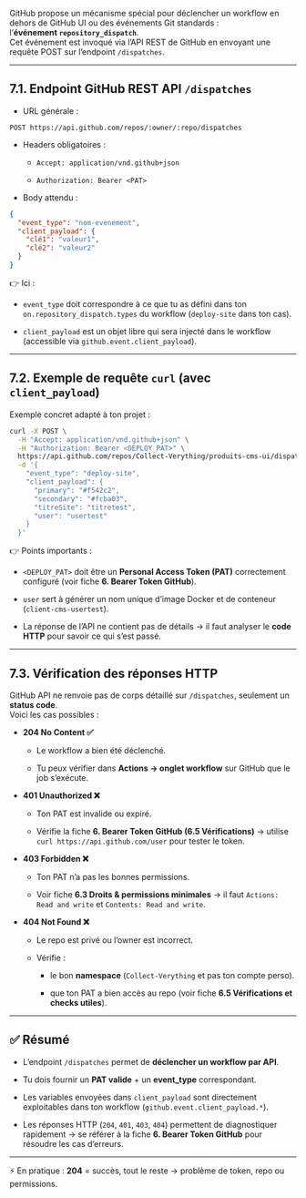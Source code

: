 

GitHub propose un mécanisme spécial pour déclencher un workflow en dehors de GitHub UI ou des événements Git standards :  
l’**événement `repository_dispatch`**.  
Cet événement est invoqué via l’API REST de GitHub en envoyant une requête POST sur l’endpoint `/dispatches`.

---

## 7.1. Endpoint GitHub REST API `/dispatches`

- URL générale :
    

```
POST https://api.github.com/repos/:owner/:repo/dispatches
```

- Headers obligatoires :
    
    - `Accept: application/vnd.github+json`
        
    - `Authorization: Bearer <PAT>`
        
- Body attendu :
    

```json
{
  "event_type": "nom-evenement",
  "client_payload": {
    "clé1": "valeur1",
    "clé2": "valeur2"
  }
}
```

👉 Ici :

- `event_type` doit correspondre à ce que tu as défini dans ton `on.repository_dispatch.types` du workflow (`deploy-site` dans ton cas).
    
- `client_payload` est un objet libre qui sera injecté dans le workflow (accessible via `github.event.client_payload`).
    

---

## 7.2. Exemple de requête `curl` (avec `client_payload`)

Exemple concret adapté à ton projet :

```bash
curl -X POST \
  -H "Accept: application/vnd.github+json" \
  -H "Authorization: Bearer <DEPLOY_PAT>" \
  https://api.github.com/repos/Collect-Verything/produits-cms-ui/dispatches \
  -d '{
    "event_type": "deploy-site",
    "client_payload": {
      "primary": "#f542c2",
      "secondary": "#fcba03",
      "titreSite": "titretest",
      "user": "usertest"
    }
  }'
```

👉 Points importants :

- `<DEPLOY_PAT>` doit être un **Personal Access Token (PAT)** correctement configuré (voir fiche **6. Bearer Token GitHub**).
    
- `user` sert à générer un nom unique d’image Docker et de conteneur (`client-cms-usertest`).
    
- La réponse de l’API ne contient pas de détails → il faut analyser le **code HTTP** pour savoir ce qui s’est passé.
    

---

## 7.3. Vérification des réponses HTTP

GitHub API ne renvoie pas de corps détaillé sur `/dispatches`, seulement un **status code**.  
Voici les cas possibles :

- **204 No Content ✅**
    
    - Le workflow a bien été déclenché.
        
    - Tu peux vérifier dans **Actions → onglet workflow** sur GitHub que le job s’exécute.
        
- **401 Unauthorized ❌**
    
    - Ton PAT est invalide ou expiré.
        
    - Vérifie la fiche **6. Bearer Token GitHub (6.5 Vérifications)** → utilise `curl https://api.github.com/user` pour tester le token.
        
- **403 Forbidden ❌**
    
    - Ton PAT n’a pas les bonnes permissions.
        
    - Voir fiche **6.3 Droits & permissions minimales** → il faut `Actions: Read and write` et `Contents: Read and write`.
        
- **404 Not Found ❌**
    
    - Le repo est privé ou l’owner est incorrect.
        
    - Vérifie :
        
        - le bon **namespace** (`Collect-Verything` et pas ton compte perso).
            
        - que ton PAT a bien accès au repo (voir fiche **6.5 Vérifications et checks utiles**).
            

---

## ✅ Résumé

- L’endpoint `/dispatches` permet de **déclencher un workflow par API**.
    
- Tu dois fournir un **PAT valide** + un **event_type** correspondant.
    
- Les variables envoyées dans `client_payload` sont directement exploitables dans ton workflow (`github.event.client_payload.*`).
    
- Les réponses HTTP (`204`, `401`, `403`, `404`) permettent de diagnostiquer rapidement → se référer à la fiche **6. Bearer Token GitHub** pour résoudre les cas d’erreurs.
    

---

⚡ En pratique : **204** = succès, tout le reste → problème de token, repo ou permissions.
